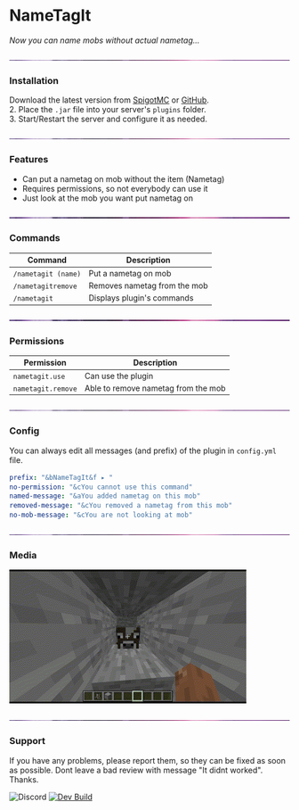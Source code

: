 # NameTagIt     
*Now you can name mobs without actual nametag...*  

![](https://github.com/wejkey/SoneMC/raw/main/images/images2/separator.png)

### Installation

Download the latest version from [SpigotMC](#) or [GitHub](#).  
2. Place the `.jar` file into your server's `plugins` folder.  
3. Start/Restart the server and configure it as needed.  

![](https://github.com/wejkey/SoneMC/raw/main/images/images2/separator.png)


### Features

- Can put a nametag on mob without the item (Nametag)
- Requires permissions, so not everybody can use it
- Just look at the mob you want put nametag on


![](https://github.com/wejkey/SoneMC/raw/main/images/images2/separator.png)

### Commands

| Command | Description |
|---------|------------|
| `/nametagit (name)` | Put a nametag on mob |
| `/nametagitremove` | Removes nametag from the mob |
| `/nametagit` | Displays plugin's commands |

![](https://github.com/wejkey/SoneMC/raw/main/images/images2/separator.png)


### Permissions

| Permission | Description |
|------------|-------------|
| `nametagit.use` | Can use the plugin |
| `nametagit.remove` | Able to remove nametag from the mob |

![](https://github.com/wejkey/SoneMC/raw/main/images/images2/separator.png)


### Config

You can always edit all messages (and prefix) of the plugin in `config.yml` file.

```yaml
prefix: "&bNameTagIt&f ▸ "
no-permission: "&cYou cannot use this command"
named-message: "&aYou added nametag on this mob"
removed-message: "&cYou removed a nametag from this mob"
no-mob-message: "&cYou are not looking at mob"
```

![](https://github.com/wejkey/SoneMC/raw/main/images/images2/separator.png)

### Media

![NametagIt GIF](https://github.com/wejkey/SoneMC/raw/main/images/gifs/nametagit.gif)

![](https://github.com/wejkey/SoneMC/raw/main/images/images2/separator.png)


### Support

If you have any problems, please report them, so they can be fixed as soon as possible. Dont leave a bad review with message "It didnt worked". Thanks.

![Discord](https://img.shields.io/discord/1340050728764575815?style=for-the-badge)
[![Dev Build](https://img.shields.io/badge/Download%20Latest-White?style=for-the-badge&logo=github)](https://github.com/wejkey/NameTagIt/releases/tag/1.1)  




